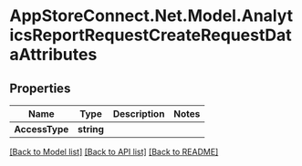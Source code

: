 # AppStoreConnect.Net.Model.AnalyticsReportRequestCreateRequestDataAttributes

## Properties

Name | Type | Description | Notes
------------ | ------------- | ------------- | -------------
**AccessType** | **string** |  | 

[[Back to Model list]](../README.md#documentation-for-models) [[Back to API list]](../README.md#documentation-for-api-endpoints) [[Back to README]](../README.md)

